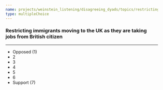 ```yaml
---
name: projects/weinstein_listening/disagreeing_dyads/topics/restricting_immigrants.md
type: multipleChoice
---
```


### Restricting immigrants moving to the UK as they are taking jobs from British citizen

---

- Opposed (1)
- 2
- 3
- 4
- 5
- 6
- Support (7)
